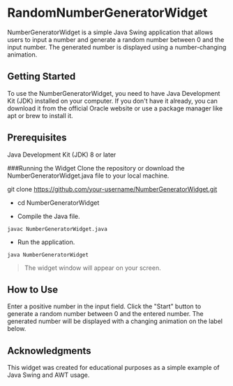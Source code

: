 # RandomNumberGeneratorWidget

NumberGeneratorWidget is a simple Java Swing application that allows users to input a number and generate a random number between 0 and the input number. The generated number is displayed using a number-changing animation.

## Getting Started
To use the NumberGeneratorWidget, you need to have Java Development Kit (JDK) installed on your computer. If you don't have it already, you can download it from the official Oracle website or use a package manager like apt or brew to install it.

## Prerequisites
Java Development Kit (JDK) 8 or later

###Running the Widget
Clone the repository or download the NumberGeneratorWidget.java file to your local machine.

git clone https://github.com/your-username/NumberGeneratorWidget.git

* cd NumberGeneratorWidget

* Compile the Java file.

`javac NumberGeneratorWidget.java`

* Run the application.

`java NumberGeneratorWidget`

> The widget window will appear on your screen.

##  How to Use
Enter a positive number in the input field.
Click the "Start" button to generate a random number between 0 and the entered number.
The generated number will be displayed with a changing animation on the label below.

## Acknowledgments
This widget was created for educational purposes as a simple example of Java Swing and AWT usage.
